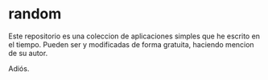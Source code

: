 # random

Este repositorio es una coleccion de aplicaciones simples que he escrito en el tiempo.
Pueden ser y modificadas de forma gratuita, haciendo mencion de su autor.

Adiós.
